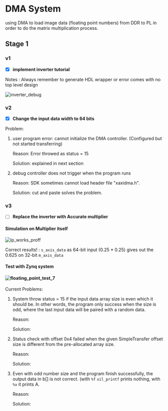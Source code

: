 # DMA System

using DMA to load image data (floating point numbers) from DDR to PL in order to do the matrix multiplication process.

## Stage 1

### v1

- [x] **implement inverter tutorial** 

Notes : Always remember to generate HDL wrapper or error comes with no top level design

![inverter_debug](screen_shots\inverter_debug.PNG)

### v2

- [x] **Change the input data width to 64 bits**

Problem: 

1. user program error: cannot initialize the DMA controller. (Configured but not started transferring)

   Reason: Error throwed as status = 15

   Solution: explained in next section

2. debug controller does not trigger when the program runs

   Reason: SDK sometimes cannot load header file "xaxidma.h".

   Solution: cut and paste solves the problem.

### v3

- [ ] **Replace the inverter with Accurate multiplier**

#### Simulation on Multiplier itself

![ip_works_proff](screen_shots\ip_works_proff.PNG)

Correct results! : `s_axis_data` as 64-bit input (0.25 * 0.25) gives out the 0.625 on 32-bit `m_axis_data`

#### Test with Zynq system

#### ![floating_point_test_7](screen_shots\floating_point_test_7.PNG)

Current Problems:

1. System throw status = 15 if the input data array size is even which it should be. In other words, the program only success when the size is odd, where the last input data will be paired with a random data. 

   Reason:

   Solution:

2. Status check with offset 0x4 failed when the given SimpleTransfer offset size is different from the pre-allocated array size.

   Reason:

   Solution:

3. Even with odd number size and the program finish successfully, the output data in b[] is not correct. (with `%f` `xil_printf` prints nothing, with `%x` it prints A.

   Reason:

   Solution:



